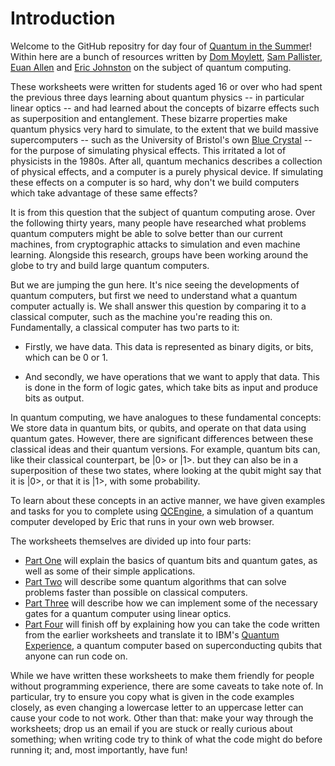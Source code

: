 # Introduction

Welcome to the GitHub repositry for day four of [Quantum in the Summer](http://www.bristol.ac.uk/physics/research/quantum/engagement/qsummer/)! Within here are a bunch of resources written by [Dom Moylett](http://research-information.bristol.ac.uk/en/persons/dom-j-moylett(4dda1234-ac14-43cf-9192-b1332f7ead2e).html), [Sam Pallister](http://research-information.bristol.ac.uk/en/persons/sam-pallister(c76f8f71-77c2-4e76-a67c-4ce14c935a8c).html), [Euan Allen](http://research-information.bristol.ac.uk/en/persons/euan-j-allen(774e8022-393a-42d2-88ef-28f5d8c8ad79).html) and [Eric Johnston](http://www.bristol.ac.uk/physics/people/eric-r-johnston/) on the subject of quantum computing.

These worksheets were written for students aged 16 or over who had spent the previous three days learning about quantum physics -- in particular linear optics -- and had learned about the concepts of bizarre effects such as superposition and entanglement. These bizarre properties make quantum physics very hard to simulate, to the extent that we build massive supercomputers -- such as the University of Bristol's own [Blue Crystal](https://www.acrc.bris.ac.uk/) -- for the purpose of simulating physical effects. This irritated a lot of physicists in the 1980s. After all, quantum mechanics describes a collection of physical effects, and a computer is a purely physical device. If simulating these effects on a computer is so hard, why don't we build computers which take advantage of these same effects?

It is from this question that the subject of quantum computing arose. Over the following thirty years, many people have researched what problems quantum computers might be able to solve better than our current machines, from cryptographic attacks to simulation and even machine learning. Alongside this research, groups have been working around the globe to try and build large quantum computers.

But we are jumping the gun here. It's nice seeing the developments of quantum computers, but first we need to understand what a quantum computer actually is. We shall answer this question by comparing it to a classical computer, such as the machine you're reading this on. Fundamentally, a classical computer has two parts to it:

* Firstly, we have data. This data is represented as binary digits, or bits, which can be 0 or 1.

* And secondly, we have operations that we want to apply that data. This is done in the form of logic gates, which take bits as input and produce bits as output.

In quantum computing, we have analogues to these fundamental concepts: We store data in quantum bits, or qubits, and operate on that data using quantum gates. However, there are significant differences between these classical ideas and their quantum versions. For example, quantum bits can, like their classical counterpart, be |0> or |1>. but they can also be in a superposition of these two states, where looking at the qubit might say that it is |0>, or that it is |1>, with some probability.

To learn about these concepts in an active manner, we have given examples and tasks for you to complete using [QCEngine](http://machinelevel.com/qc/), a simulation of a quantum computer developed by Eric that runs in your own web browser.

The worksheets themselves are divided up into four parts:

* [Part One](https://github.com/djmylt/summer_school/blob/master/programming_a_qc.pdf) will explain the basics of quantum bits and quantum gates, as well as some of their simple applications.
* [Part Two](https://github.com/djmylt/summer_school/blob/master/Summer_School_Lab_Script___Algorithms_Session.pdf) will describe some quantum algorithms that can solve problems faster than possible on classical computers.
* [Part Three](https://github.com/djmylt/summer_school/blob/master/photonic_qc.pdf) will describe how we can implement some of the necessary gates for a quantum computer using linear optics.
* [Part Four](https://github.com/djmylt/summer_school/blob/master/Summer_School_Lab_Script___Superconducting_Session.pdf) will finish off by explaining how you can take the code written from the earlier worksheets and translate it to IBM's [Quantum Experience](https://quantumexperience.ng.bluemix.net/), a quantum computer based on superconducting qubits that anyone can run code on.

While we have written these worksheets to make them friendly for people without programming experience, there are some caveats to take note of. In particular, try to ensure you copy what is given in the code examples closely, as even changing a lowercase letter to an uppercase letter can cause your code to not work. Other than that: make your way through the worksheets; drop us an email if you are stuck or really curious about something; when writing code try to think of what the code might do before running it; and, most importantly, have fun!
